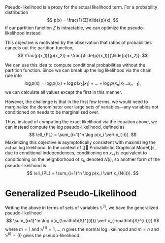 Pseudo-likelihood is a proxy for the actual likelihood term. For a probability distribution 
$$
p(x) = \frac{1}{Z}\tilde{p}(x),
$$
 if our partition function $Z$ is intractable, we can optimize the pseudo-likelihood instead.

This objective is motivated by the observation that ratios of probabilities cancels out the partition function, 
$$
\frac{p(x_1)}{p(x_2)} = \frac{\tilde{p}(x_1)}{\tilde{p}(x_2)}.
$$


We can use this idea to compute conditional probabilities without the partition function. Since we can break up the log likelihood via the chain rule into 
$$
\log p(x) = \log p(x_1) + \log p(x_2 \vert x_1) + \dots + \log p(x_n \vert x_1\ldots x_{n-1}),
$$
 we can calculate all values except the first in this manner.

However, the challenge is that in the first few terms, we would need to marginalize the denominator over large sets of variables—any variables not conditioned on needs to be marginalized over.

Thus, instead of computing the exact likelihood via the equation above, we can instead compute the log pseudo-likelihood, defined as 
$$
\ell_{PL} = \sum_{i=1}^n \log p(x_i \vert x_{-i}).
$$
 Maximizing this objective is asymptotically consistent with maximizing the actual log likelihood. In the context of [[🪩 Probabilistic Graphical Model]]s, due to conditional independences, conditioning on $x_{-i}$ is equivalent to conditioning on the neighborhood of $x_i$, denoted $N(i)$, so another form of the pseudo-likelihood is 
$$
\ell_{PL} = \sum_{i=1}^n \log p(x_i \vert x_{N(i)}).
$$


# Generalized Pseudo-Likelihood
Writing the above in terms of sets of variables $\mathbb{S}^{(i)}$, we have the generalized pseudo-likelihood 
$$
\sum_{i=1}^m \log p(x_{\mathbb{S}^{(i)}} \vert x_{-\mathbb{S}^{(i)}})
$$
 where $m = 1$ and $\mathbb{S}^{(1)} = 1, \ldots, n$ gives the normal log likelihood and $m = n$ and $\mathbb{S}^{(i)} = \{ i \}$ gives the pseudo-likelihood.
